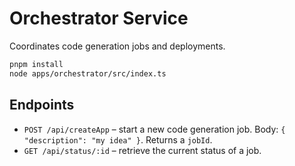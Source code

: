 # Orchestrator Service

Coordinates code generation jobs and deployments.

```bash
pnpm install
node apps/orchestrator/src/index.ts
```

## Endpoints

- `POST /api/createApp` – start a new code generation job. Body: `{ "description": "my idea" }`. Returns a `jobId`.
- `GET /api/status/:id` – retrieve the current status of a job.
